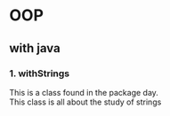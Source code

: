 # OOP
## with java
### 1. withStrings
This is a class found in the package day.<br />This class is all about the study of strings 
